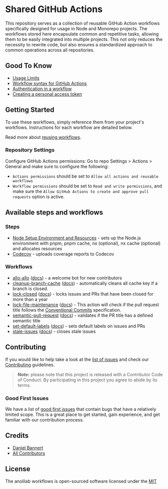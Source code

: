 # Shared GitHub Actions

This repository serves as a collection of reusable GitHub Action workflows specifically designed for usage in Node and Monorepo projects.
The workflows stored here encapsulate common and repetitive tasks, allowing them to be easily integrated into multiple projects.
This not only reduces the necessity to rewrite code, but also ensures a standardized approach to common operations across all repositories.

## Good To Know

- [Usage Limits](https://docs.github.com/en/actions/reference/usage-limits-billing-and-administration)
- [Workflow syntax for GitHub Actions](https://docs.github.com/en/actions/reference/workflow-syntax-for-github-actions)
- [Authentication in a workflow](https://docs.github.com/en/actions/reference/authentication-in-a-workflow)
- [Creating a personal access token](https://docs.github.com/en/github/authenticating-to-github/creating-a-personal-access-token)


## Getting Started

To use these workflows, simply reference them from your project's workflows. Instructions for each workflow are detailed below.

Read more about [reusing workflows](https://docs.github.com/en/actions/using-workflows/reusing-workflows).

### Repository Settings

Configure GitHub Actions permissions: Go to repo Settings > Actions > General and make sure to
configure the following:

- `Actions permissions` should be set to `Allow all actions and reusable workflows`
- `Workflow permissions` should be set to `Read and write permissions`, and make sure the
  `Allow GitHub Actions to create and approve pull requests` option is active.

## Available steps and workflows

### Steps

- [Node Setup Environment and Resources](./steps/node-setup-environment-and-resources.yml) - sets up the Node.js environment with pnpm, pnpm cache, nx (optional), nx cache (optional) and allocates resources
- [Codecov](./steps/codecov.yml) - uploads coverage reports to Codecov

### Workflows

- [allo-allo](./.github/workflows/allo-allo.yml) ([docs](./.github/workflows/allo-allo.md)) - a welcome bot for new contributors
- [cleanup-branch-cache](./.github/workflows/cleanup-branch-cache.yml) ([docs](./.github/workflows/cleanup-branch-cache.md)) - automatically cleans all cache key if a branch is closed.
- [lock-closed](./.github/workflows/lock-closed.yml) ([docs](./.github/workflows/lock-closed.md)) - locks issues and PRs that have been closed for more than a year
- [lock-file-maintenance](./.github/workflows/lock-file-maintenance.yml) ([docs](./.github/workflows/lock-file-maintenance.md)) - This action will check if the pull request title follows the [Conventional Commits](https://www.conventionalcommits.org/en/v1.0.0/) specification.
- [semantic-pull-request](./.github/workflows/semantic-pull-request.yml) ([docs](./.github/workflows/semantic-pull-request.md)) - validates if the PR title has a defined semantic title
- [set-default-labels](./.github/workflows/set-default-labels.yml) ([docs](./.github/workflows/set-default-labels.md)) - sets default labels on issues and PRs
- [stale-issues](./.github/workflows/stale-issues.yml) ([docs](./.github/workflows/stale-issues.md)) - closes stale issues

## Contributing

If you would like to help take a look at the [list of issues](https://github.com/anolilab/gh-actions/issues) and check our [Contributing](.github/CONTRIBUTING.md) guidelines.

> **Note:** please note that this project is released with a Contributor Code of Conduct. By participating in this project you agree to abide by its terms.

### Good First Issues

We have a list of [good first issues](https://github.com/visulima/visulima/labels/good%20first%20issue) that contain bugs that have a relatively limited scope. This is a great place to get started, gain experience, and get familiar with our contribution process.

## Credits

-   [Daniel Bannert](https://github.com/prisis)
-   [All Contributors](https://github.com/visulima/visulima/graphs/contributors)

## License

The anolilab workflows is open-sourced software licensed under the [MIT][license-url]

[license-url]: LICENSE.md "license"
